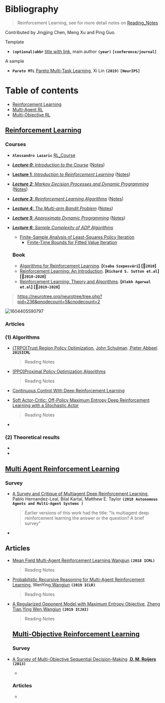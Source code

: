 
# Bibliography

  > Reinforcement Learning, see for more detail notes on [Reading_Notes](./Reading_Notes.md)

  Contributed by Jingjing Chen, Meng Xu and Ping Guo.

  

  Template

  - **`(optional)abbr`** [title with link](https://arxiv.org/), main author **`(year)`** **`[conference/journal]`**

  A sample

  - **`Pareto MTL`** [Pareto Multi-Task Learning](https://arxiv.org/abs/1912.12854), Xi Lin **`(2019)`** **`[NeurIPS]`**

  

  # Table of contents

  - [Reinforcement Learning](#RL)
  - [Multi-Agent RL](#Multi-Agent-RL)
  - [Multi-Objective RL](#Multi-Objective-RL)

  ## [Reinforcement Learning](#Table-of-contents)

  ### Courses

  - **`Alessandro Lazaric`** [RL_Course](http://researchers.lille.inria.fr/~lazaric/Webpage/MVA-RL_Course14.html)
- [***Lecture 0***: *Introduction to the Course*](http://researchers.lille.inria.fr/~lazaric/Webpage/MVA-RL_Course16_files/slides-course-ext.pdf) ([Notes](http://researchers.lille.inria.fr/~lazaric/Webpage/MVA-RL_Course14_files/notes-course.pdf))
    
- [**Lecture 1**: *Introduction to Reinforcement Learning*](http://researchers.lille.inria.fr/~lazaric/Webpage/MVA-RL_Course14_files/slides-lecture-01-handout.pdf) ([Notes](http://researchers.lille.inria.fr/~lazaric/Webpage/MVA-RL_Course14_files/notes-lecture-01.pdf))
    
- [***Lecture 2***: *Markov Decision Processes and Dynamic Programming*](http://researchers.lille.inria.fr/~lazaric/Webpage/MVA-RL_Course14_files/slides-lecture-02-handout.pdf) ([Notes](http://researchers.lille.inria.fr/~lazaric/Webpage/MVA-RL_Course14_files/notes-lecture-02.pdf))
    
- [***Lecture 3***: *Reinforcement Learning Algorithms*](http://researchers.lille.inria.fr/~lazaric/Webpage/MVA-RL_Course14_files/slides-lecture-03-handout.pdf) ([Notes](http://researchers.lille.inria.fr/~lazaric/Webpage/MVA-RL_Course14_files/notes-lecture-03.pdf))
    
- [***Lecture 4***: *The Multi-arm Bandit Problem*](http://researchers.lille.inria.fr/~lazaric/Webpage/MVA-RL_Course14_files/slides-lecture-04.pdf) ([Notes](http://researchers.lille.inria.fr/~lazaric/Webpage/MVA-RL_Course14_files/notes-lecture-04.pdf))
    
- [***Lecture 5***: *Approximate Dynamic Programming*](http://researchers.lille.inria.fr/~lazaric/Webpage/MVA-RL_Course14_files/slides-lecture-05-handout.pdf) ([Notes](http://researchers.lille.inria.fr/~lazaric/Webpage/MVA-RL_Course14_files/notes-lecture-05.pdf))
    
- [***Lecture 6***: *Sample Complexity of ADP Algorithms*](http://researchers.lille.inria.fr/~lazaric/Webpage/MVA-RL_Course14_files/slides-lecture-06-handout.pdf) 
    
  * [Finite-Sample Analysis of Least-Squares Policy Iteration](http://researchers.lille.inria.fr/~lazaric/Webpage/MVA-RL_Course14_files/lazaric12a.pdf)
    * [Finite-Time Bounds for Fitted Value Iteration](https://jmlr.org/papers/volume9/munos08a/munos08a.pdf)

  ### Book

  * [Algorithms for Reinforcement Learning](https://sites.ualberta.ca/~szepesva/RLBook.html). **[`Csaba Szepesvári`]**  **[:date:`2010`]**
  * [Reinforcement Learning: An Introduction](http://incompleteideas.net/book/the-book.html). **[`Richard S. Sutton et.al`]** **[:date:`2018-2020`]**
  * [Reinforcement Learning: Theory and Algorithms](https://rltheorybook.github.io/). **[`Alekh Agarwal et.al`]** **[:date:`2019-2020`]** 

> https://neurotree.org/neurotree/tree.php?pid=236&pnodecount=5&cnodecount=2

![1604405590797](C:\Users\jingjche2\AppData\Roaming\Typora\typora-user-images\1604405590797.png)



  ### Articles

  ### (1) Algorithms

  * [(TRPO)Trust Region Policy Optimization](https://arxiv.org/pdf/1502.05477.pdf),  [John Schulman](http://joschu.net/publications.html) ,[Pieter Abbeel](http://people.eecs.berkeley.edu/~pabbeel/) **`2015ICML`**

    > Reading Notes

  * [(PPO)Proximal Policy Optimization Algorithms](https://arxiv.org/pdf/1707.06347.pdf)

    > Reading Notes

  * [Continuous Control With Deep Reinforcement Learning](https://arxiv.org/pdf/1509.02971.pdf)

  * [Soft Actor-Critic: Off-Policy Maximum Entropy Deep Reinforcement Learning with a Stochastic Actor](https://arxiv.org/pdf/1801.01290.pdf)

    > Reading Notes

  * 

  ### (2) Theoretical results

* 
* 

  ## [Multi Agent Reinforcement Learning](#Table-of-contents)



  ### Survey

  - [A Survey and Critique of Multiagent Deep Reinforcement Learning](https://arxiv.org/abs/1810.05587), Pablo Hernandez-Leal, Bilal Kartal, Matthew E. Taylor **`(2018 Autonomous Agents and Multi-Agent Systems )`**

    >  Earlier versions of this work had the title: "Is multiagent deep reinforcement learning the answer or the question? A brief survey"

* 



  ## Articles

  * [Mean Field Multi-Agent Reinforcement Learning](https://arxiv.org/pdf/1802.05438.pdf),[Wangjun](http://www0.cs.ucl.ac.uk/staff/jun.wang/) **`(2018 ICML)`**

    > Reading Notes

  * [Probabilistic Recursive Reasoning for Multi-Agent Reinforcement Learning](https://arxiv.org/abs/1901.09207), WenYing,[Wangjun](http://www0.cs.ucl.ac.uk/staff/jun.wang/) **`(2019 ICLR)`** 

    >Reading Notes

* [A Regularized Opponent Model with Maximum Entropy Objective](https://arxiv.org/abs/1905.08087), [Zheng Tian](https://arxiv.org/search/cs?searchtype=author&query=Tian%2C+Z),[Ying Wen](https://arxiv.org/search/cs?searchtype=author&query=Wen%2C+Y),[Wangjun](http://www0.cs.ucl.ac.uk/staff/jun.wang/) **`(2019 ICJAI)`**  

  > Reading Notes



  ## [Multi-Objective Reinforcement Learning](#Table-of-contents)

  ### Survey

* [A Survey of Multi-Objective Sequential Decision-Making](https://www.jair.org/index.php/jair/article/view/10836/25862) ,[**D. M. Roijers**](http://roijers.info/pub.html) **`(2013)`**

  - 

  ### Articles

  - 